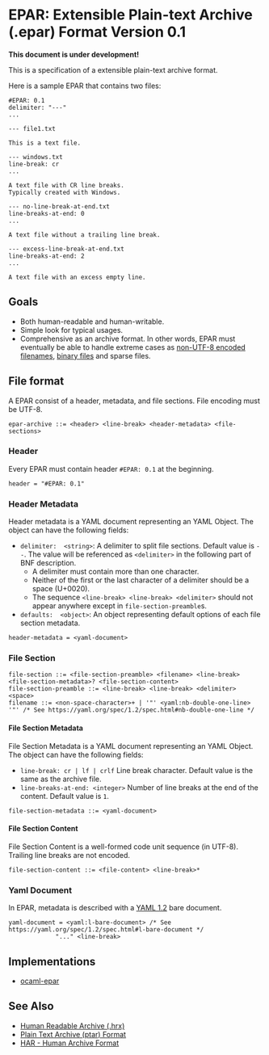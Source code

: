 # EPAR: Extensible Plain-text Archive (.epar) Format Version 0.1

**This document is under development!**

This is a specification of a extensible plain-text archive format.

Here is a sample EPAR that contains two files:

```epar
#EPAR: 0.1
delimiter: "---"
...

--- file1.txt

This is a text file.

--- windows.txt
line-break: cr
...

A text file with CR line breaks.
Typically created with Windows.

--- no-line-break-at-end.txt
line-breaks-at-end: 0
...

A text file without a trailing line break.

--- excess-line-break-at-end.txt
line-breaks-at-end: 2
...

A text file with an excess empty line.
```

## Goals

- Both human-readable and human-writable.
- Simple look for typical usages.
- Comprehensive as an archive format. In other words, EPAR must eventually be able to handle extreme cases as [non-UTF-8 encoded filenames](https://github.com/na4zagin3/epar/issues/4), [binary files](https://github.com/na4zagin3/epar/issues/2) and sparse files.

## File format

A EPAR consist of a header, metadata, and file sections.
File encoding must be UTF-8.

```bnf
epar-archive ::= <header> <line-break> <header-metadata> <file-sections>
```

### Header

Every EPAR must contain header `#EPAR: 0.1` at the beginning.

```bnf
header = "#EPAR: 0.1"
```

### Header Metadata

Header metadata is a YAML document representing an YAML Object.
The object can have the following fields:

- `delimiter:  <string>`: A delimiter to split file sections. Default value is `--`. The value will be referenced as `<delimiter>` in the following part of BNF description.
    - A delimiter must contain more than one character.
    - Neither of the first or the last character of a delimiter should be a space (U+0020).
    - The sequence `<line-break> <line-break> <delimiter>` should not appear anywhere except in `file-section-preamble`s.
- `defaults:  <object>`: An object representing default options of each file section metadata.

```bnf
header-metadata = <yaml-document>
```


### File Section

```bnf
file-section ::= <file-section-preamble> <filename> <line-break> <file-section-metadata>? <file-section-content>
file-section-preamble ::= <line-break> <line-break> <delimiter> <space>
filename ::= <non-space-character>+ | '"' <yaml:nb-double-one-line> '"' /* See https://yaml.org/spec/1.2/spec.html#nb-double-one-line */
```

#### File Section Metadata

File Section Metadata is a YAML document representing an YAML Object.
The object can have the following fields:

- `line-break: cr | lf | crlf` Line break character. Default value is the same as the archive file.
- `line-breaks-at-end: <integer>` Number of line breaks at the end of the content. Default value is `1`.

```bnf
file-section-metadata ::= <yaml-document>
```

#### File Section Content

File Section Content is a well-formed code unit sequence (in UTF-8).
Trailing line breaks are not encoded.

```bnf
file-section-content ::= <file-content> <line-break>*
```

### Yaml Document

In EPAR, metadata is described with a [YAML 1.2](https://yaml.org/spec/1.2/spec.html) bare document.

```bnf
yaml-document = <yaml:l-bare-document> /* See https://yaml.org/spec/1.2/spec.html#l-bare-document */
             "..." <line-break>
```

## Implementations

- [ocaml-epar](https://github.com/na4zagin3/ocaml-epar)

## See Also
- [Human Readable Archive (.hrx)](https://github.com/google/hrx)
- [Plain Text Archive (ptar) Format](https://github.com/jtvaughan/ptar)
- [HAR - Human Archive Format](https://github.com/marler8997/har)
